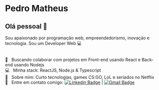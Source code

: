 


# Pedro Matheus

## Olá pessoal 👋
Sou apaixonado por programação web, empreendedorismo, inovação e tecnologia.
Sou um  Developer Web  :computer:

 <br/> :purple_heart: &nbsp; Buscando colaborar com projetos em Front-end usando React e Back-end usando Nodejs
 <br/> :computer: &nbsp; Minha stack: ReactJS, Node.js & Typescript
 <br/> 💬  &nbsp; Sobre mim: Curto tecnologias, games CS:GO, LoL e seriados no Netflix
<br/> :email: &nbsp; Entre em contato comigo: [![Linkedin Badge](https://img.shields.io/badge/-PedroMatheus-blue?style=flat-square&logo=Linkedin&logoColor=white&link=https://www.linkedin.com/in/pedro-matheus-72b344107)](https://www.linkedin.com/in/pedro-matheus-72b344107)
| 
[![Gmail Badge](https://img.shields.io/badge/-pedromatheusduarte@gmail.com-c14438?style=flat-square&logo=Gmail&logoColor=white&link=mailto:pedromatheusduarte@gmail.com)](mailto:pedromatheusduarte@gmail.com)
